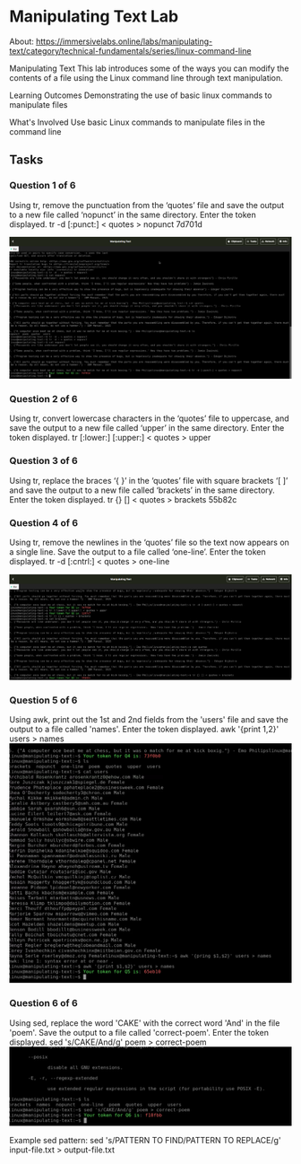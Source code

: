 # Manipulating Text Lab

About:
https://immersivelabs.online/labs/manipulating-text/category/technical-fundamentals/series/linux-command-line

Manipulating Text
This lab introduces some of the ways you can modify the contents of a file using the Linux command line through text manipulation.

Learning Outcomes
Demonstrating the use of basic linux commands to manipulate files

What's Involved 
Use basic Linux commands to manipulate files in the command line


## Tasks

### Question 1 of 6
Using tr, remove the punctuation from the ‘quotes’ file and save the output to a new file called ‘nopunct’ in the same directory. Enter the token displayed.
tr -d [:punct:] < quotes > nopunct
7d701d

![TR command multiple](./images/ManipulateText/TRCommandPunct.PNG)

### Question 2 of 6
Using tr, convert lowercase characters in the ‘quotes’ file to uppercase, and save the output to a new file called ‘upper’ in the same directory. Enter the token displayed.
tr [:lower:] [:upper:] < quotes > upper

### Question 3 of 6
Using tr, replace the braces ‘{ }’ in the ‘quotes’ file with square brackets ‘[ ]’ and save the output to a new file called ‘brackets’ in the same directory. Enter the token displayed.
tr {} [] < quotes > brackets
 55b82c

### Question 4 of 6
Using tr, remove the newlines in the ‘quotes’ file so the text now appears on a single line. Save the output to a file called ‘one-line’. Enter the token displayed.
tr -d [:cntrl:] < quotes > one-line

![TR command multiple](./images/ManipulateText/TRCommandBracketsAndUpper.PNG)


### Question 5 of 6
Using awk, print out the 1st and 2nd fields from the 'users' file and save the output to a file called 'names'. Enter the token displayed.
awk '{print $1,$2}' users > names
![Awk command](./images/ManipulateText/AwkCommand.PNG)

### Question 6 of 6
Using sed, replace the word 'CAKE' with the correct word 'And' in the file 'poem'. Save the output to a file called 'correct-poem'. Enter the token displayed.
sed 's/CAKE/And/g' poem > correct-poem
![Sed command](./images/ManipulateText/SedCommand.PNG)

Example sed pattern:
sed 's/PATTERN TO FIND/PATTERN TO REPLACE/g' input-file.txt > output-file.txt